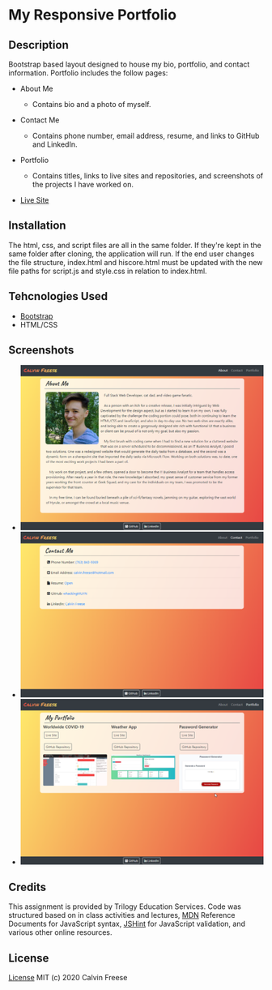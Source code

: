 # My Responsive Portfolio

## Description

Bootstrap based layout designed to house my bio, portfolio, and contact information.
Portfolio includes the follow pages:
 * About Me
   * Contains bio and a photo of myself.
 * Contact Me
   * Contains phone number, email address, resume, and links to GitHub and LinkedIn.
 * Portfolio
   * Contains titles, links to live sites and repositories, and screenshots of the projects I have worked on.
    
* [Live Site](https://whackingmufn.github.io/MyPortfolio/)

## Installation
The html, css, and script files are all in the same folder. If they're kept in the same folder after cloning, the application will run. If the end user changes the file structure, index.html and hiscore.html must be updated with the new file paths for script.js and style.css in relation to index.html.

## Tehcnologies Used

* [Bootstrap](https://getbootstrap.com/)
* HTML/CSS

## Screenshots

* ![About Me](./Assets/Images/portfolio-abt-me.png)
* ![About Me](./Assets/Images/contact-me.png)
* ![About Me](./Assets/Images/portfolio-page.png)


## Credits
This assignment is provided by Trilogy Education Services. Code was structured based on in class activities and lectures, [MDN](https://developer.mozilla.org/en-US) Reference Documents for JavaScript syntax, [JSHint](https://jshint.com/) for JavaScript validation, and various other online resources. 

## License

[License](https://github.com/whackingMUFN/Homework/blob/master/Week%20Two/LICENSE.txt)
MIT (c) 2020 Calvin Freese
